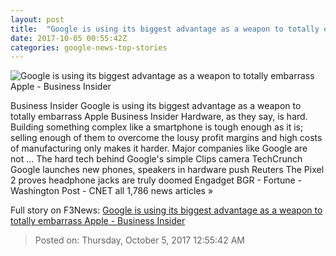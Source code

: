 ```yaml
---
layout: post
title:  "Google is using its biggest advantage as a weapon to totally embarrass Apple - Business Insider"
date: 2017-10-05 00:55:42Z
categories: google-news-top-stories
---
```


![Google is using its biggest advantage as a weapon to totally embarrass Apple - Business Insider](http://static2.businessinsider.de/image/59d58358f37c8d5de00ed227/google-is-using-its-biggest-advantage-as-a-weapon-to-totally-embarrass-apple.jpg)

Business Insider Google is using its biggest advantage as a weapon to totally embarrass Apple Business Insider Hardware, as they say, is hard. Building something complex like a smartphone is tough enough as it is; selling enough of them to overcome the lousy profit margins and high costs of manufacturing only makes it harder. Major companies like Google are not ... The hard tech behind Google's simple Clips camera TechCrunch Google launches new phones, speakers in hardware push Reuters The Pixel 2 proves headphone jacks are truly doomed Engadget BGR - Fortune - Washington Post - CNET all 1,786 news articles »


Full story on F3News: [Google is using its biggest advantage as a weapon to totally embarrass Apple - Business Insider](http://www.f3nws.com/n/zaAEND)

> Posted on: Thursday, October 5, 2017 12:55:42 AM
